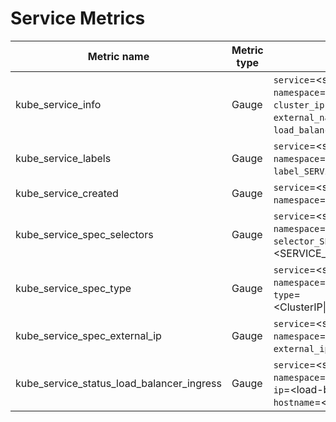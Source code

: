 # Service Metrics

| Metric name| Metric type | Labels/tags | Status |
| ---------- | ----------- | ----------- | ----------- |
| kube_service_info | Gauge | `service`=&lt;service-name&gt; <br> `namespace`=&lt;service-namespace&gt; <br> `cluster_ip`=&lt;service cluster ip&gt; <br> `external_name`=&lt;service external name&gt; <btr> `load_balancer_ip`=&lt;service load balancer ip&gt; | STABLE |
| kube_service_labels | Gauge | `service`=&lt;service-name&gt; <br> `namespace`=&lt;service-namespace&gt; <br> `label_SERVICE_LABEL`=&lt;SERVICE_LABEL&gt;  | STABLE |
| kube_service_created | Gauge | `service`=&lt;service-name&gt; <br> `namespace`=&lt;service-namespace&gt; | STABLE |
| kube_service_spec_selectors | Gauge | `service`=&lt;service-name&gt; <br> `namespace`=&lt;service-namespace&gt; <br> `selector_SERVICE_SPEC_SELECTOR`=&lt;SERVICE_SPEC_SELECTOR&gt;  | STABLE |
| kube_service_spec_type | Gauge | `service`=&lt;service-name&gt; <br> `namespace`=&lt;service-namespace&gt; <br> `type`=&lt;ClusterIP\|NodePort\|LoadBalancer\|ExternalName&gt; | STABLE |
| kube_service_spec_external_ip | Gauge | `service`=&lt;service-name&gt; <br> `namespace`=&lt;service-namespace&gt; <br> `external_ip`=&lt;external-ip&gt; | STABLE |
| kube_service_status_load_balancer_ingress | Gauge | `service`=&lt;service-name&gt; <br> `namespace`=&lt;service-namespace&gt; <br> `ip`=&lt;load-balancer-ingress-ip&gt; <br> `hostname`=&lt;load-balancer-ingress-hostname&gt; | STABLE |

